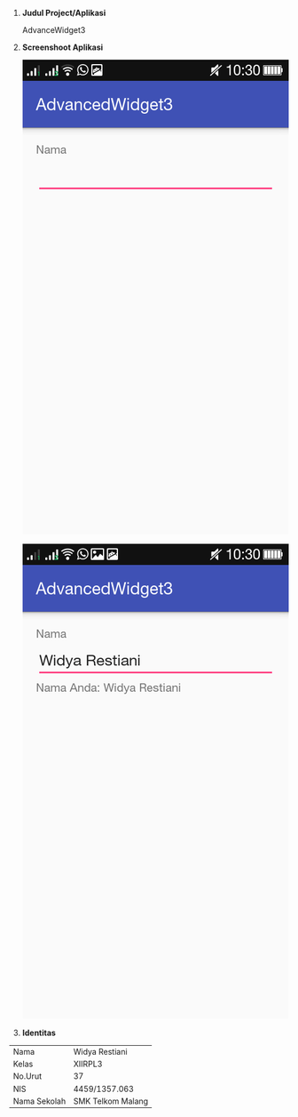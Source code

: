 1.  <b>Judul Project/Aplikasi</b>
    <p>AdvanceWidget3</p>
2.  <b>Screenshoot Aplikasi</b>
        <p>![SS1](https://github.com/dyre07/AdvancedWidget3/blob/master/Screenshot_2016-10-29-10-30-35.png)</p>
        <p>![SS2](https://github.com/dyre07/AdvancedWidget3/blob/master/Screenshot_2016-10-29-10-30-43.png)</p>
3.  <b>Identitas</b>
<table>
<tr>
    <td>Nama</td> 
    <td>Widya Restiani</td></tr>
<tr>
    <td>Kelas</td>
    <td>XIIRPL3</td></tr>
<tr>
    <td>No.Urut</td>
    <td>37</td>
<tr>
    <td>NIS</td>
    <td>4459/1357.063</td></tr>
<tr>
    <td>Nama Sekolah</td>
    <td>SMK Telkom Malang</td></tr> 
</table>
